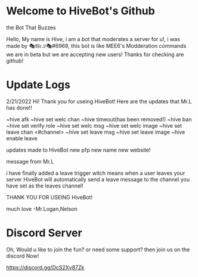 # Welcome to HiveBot's Github
the Bot That Buzzes

Hello, My name is Hive, i am a bot that moderates a server for u!, i was made by 🎭𝔐𝔯.𝔏🎭#6969, this bot is like MEE6's Modderation commands
we are in beta but we are accepting new users! Thanks for checking are github!

# Update Logs

2/21/2022
Hi! Thank you for useing HiveBot! Here are the updates that Mr.L has done!!

~hive afk
~hive set welc chan
~hive timeout(has been removed!)
~hive ban
~hive set verify role
~hive set welc msg
~hive set welc image
~hive set leave chan <#channel>
~hive set leave msg
~hive set leave image 
~hive enable leave

updates made to HiveBot
new pfp
new name
new website!

message from Mr.L

i have finally added a leave trigger witch means when a user leaves your server HiveBot will automatically send a leave message to the channel you have set as the leaves channel!

THANK YOU FOR USEING HiveBot!

much love -Mr.Logan,Nelson

# Discord Server

Oh, Would u like to join the fun? or need some support? then join us on the discord Now!

https://discord.gg/DcS2Xy87Zk
